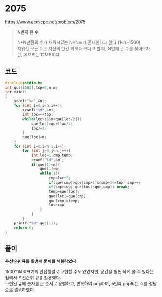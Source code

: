 # 2075
https://www.acmicpc.net/problem/2075
> **<p>N번째 큰 수</p>**
> N\*N만큼의 수가 채워져있는 N\*N표가 존재한다고 한다.(1\~n\~1500)<br>
> 채워진 모든 수는 자신의 한칸 위보다 크다고 할 때, N번째 큰 수를 찾아보자<br>
> 단, 메모리는 12MB이다<br>

## 코드
```c
#include<stdio.h>
int que[1502],top=0,n,m;
int main()
{
	scanf("%d",&n);
	for (int i=0;i<n;i++){
		scanf("%d",&m);
		int loc=++top;
		while(loc>1&&m<que[loc/2]){
			que[loc]=que[loc/2];
			loc/=2;
		}
		que[loc]=m;
	}
	for (int i=0;i<n-1;i++)
		for (int j=0;j<n;j++){
			int loc=1,cmp,temp;
			scanf("%d",&m);
			if(que[1]<m){
				que[1]=m;
				while(1){
					cmp=loc*2;
					if(que[cmp]>que[cmp+1]&&cmp+1<=top) cmp++;
					if(cmp>top||que[loc]<que[cmp]) break;
					temp=que[loc];
					que[loc]=que[cmp];
					que[cmp]=temp;
					loc=cmp;
				}
			}
		}
	printf("%d",que[1]);
	return 0;
}
```

## 풀이
**우선순위 큐를 활용해 문제를 해결하였다**

1500*1500크기의 인접행렬로 구현할 수도 있었지만, 공간을 훨씬 작게 쓸 수 있다는 점에서  우선순위 큐를 활용했다.<br>
구현된 큐에 숫자를 큰 순서로 정렬하고, 반복하여 pop하며, 5번째 pop되는 수를 정답으로 출력하였다. <br>